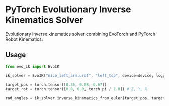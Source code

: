 # PyTorch Evolutionary Inverse Kinematics Solver

Evolutionary inverse kinematics solver combining EvoTorch and PyTorch Robot Kinematics.

## Usage

```py
from evo_ik import EvoIK

ik_solver = EvoIK("nico_left_arm.urdf", "left_tcp", device=device, logging=False)

target_pos = torch.tensor([0.35, 0.08, 0.67])
target_rot = torch.tensor([0.0, 0.0, torch.pi / 2.0]) # Z, Y, X

rad_angles = ik_solver.inverse_kinematics_from_euler(target_pos, target_rot, convention="ZYX", initial_joints=torch.zeros(6))
```
